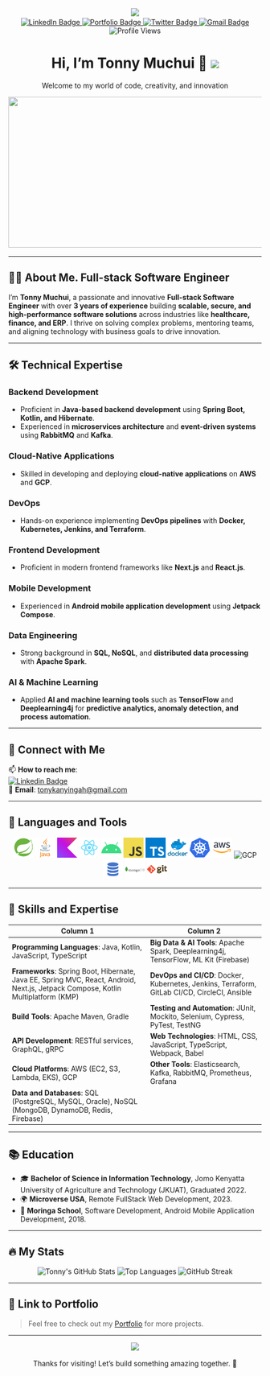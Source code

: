<div align="center">
  <img src="https://media.giphy.com/media/M9gbBd9nbDrOTu1Mqx/giphy.gif" width="100"/>
  <div id="badges">
    <a href="https://www.linkedin.com/in/tonny-muchui-murungi-9b549a174/" target="_blank">
      <img src="https://img.shields.io/badge/LinkedIn-0077B5?style=for-the-badge&logo=linkedin&logoColor=white" alt="LinkedIn Badge"/>
    </a>
    <a href="https://tonnymuchui.github.io/Portfolio/" target="_blank">
      <img src="https://img.shields.io/badge/Portfolio-4285F4?style=for-the-badge&logo=google-chrome&logoColor=white" alt="Portfolio Badge"/>
    </a>
    <a href="https://twitter.com/Tonnymuchui6" target="_blank">
      <img src="https://img.shields.io/badge/Twitter-1DA1F2?style=for-the-badge&logo=twitter&logoColor=white" alt="Twitter Badge"/>
    </a>
    <a href="mailto:tonykanyingah@gmail.com" target="_blank">
      <img src="https://img.shields.io/badge/Gmail-D14836?style=for-the-badge&logo=gmail&logoColor=white" alt="Gmail Badge"/>
    </a>
  </div>
  <img src="https://komarev.com/ghpvc/?username=tonnymuchui&style=flat-square&color=blue" alt="Profile Views"/>
  <h1>
    Hi, I’m Tonny Muchui 👋
    <img src="https://media.giphy.com/media/hvRJCLFzcasrR4ia7z/giphy.gif" width="30px"/>
  </h1>
  <p>Welcome to my world of code, creativity, and innovation</p>
</div>

<div align="center">
  <img src="https://media.giphy.com/media/dWesBcTLavkZuG35MI/giphy.gif" width="600" height="300"/>
</div>

---

## 👨‍💻 **About Me.** Full-stack Software Engineer

I’m **Tonny Muchui**, a passionate and innovative **Full-stack Software Engineer** with over **3 years of experience** building **scalable, secure, and high-performance software solutions** across industries like **healthcare, finance, and ERP**. I thrive on solving complex problems, mentoring teams, and aligning technology with business goals to drive innovation.  

---

## 🛠️ **Technical Expertise**

### **Backend Development**  
- Proficient in **Java-based backend development** using **Spring Boot, Kotlin, and Hibernate**.  
- Experienced in **microservices architecture** and **event-driven systems** using **RabbitMQ** and **Kafka**.  

### **Cloud-Native Applications**  
- Skilled in developing and deploying **cloud-native applications** on **AWS** and **GCP**.  

### **DevOps**  
- Hands-on experience implementing **DevOps pipelines** with **Docker, Kubernetes, Jenkins, and Terraform**.  

### **Frontend Development**  
- Proficient in modern frontend frameworks like **Next.js** and **React.js**.  

### **Mobile Development**  
- Experienced in **Android mobile application development** using **Jetpack Compose**.  

### **Data Engineering**  
- Strong background in **SQL, NoSQL**, and **distributed data processing** with **Apache Spark**.  

### **AI & Machine Learning**  
- Applied **AI and machine learning tools** such as **TensorFlow** and **Deeplearning4j** for **predictive analytics, anomaly detection, and process automation**.  

---

## 🔗 **Connect with Me**

📫 **How to reach me**:  
[![Linkedin Badge](https://img.shields.io/badge/-Tonny%20Muchui-blue?style=flat&logo=Linkedin&logoColor=white)](https://www.linkedin.com/in/tonny-muchui-murungi-9b549a174/)  
📧 **Email**: [tonykanyingah@gmail.com](mailto:tonykanyingah@gmail.com)  

---

## 🔧 **Languages and Tools**

<div align="center">
  <img height="40" src="https://raw.githubusercontent.com/github/explore/80688e429a7d4ef2fca1e82350fe8e3517d3494d/topics/spring-boot/spring-boot.png" alt="Spring Boot">
  <img height="40" src="https://raw.githubusercontent.com/github/explore/80688e429a7d4ef2fca1e82350fe8e3517d3494d/topics/java/java.png" alt="Java">
  <img height="40" src="https://raw.githubusercontent.com/github/explore/80688e429a7d4ef2fca1e82350fe8e3517d3494d/topics/kotlin/kotlin.png" alt="Kotlin">
  <img height="40" src="https://raw.githubusercontent.com/github/explore/80688e429a7d4ef2fca1e82350fe8e3517d3494d/topics/react/react.png" alt="React">
  <img height="40" src="https://raw.githubusercontent.com/github/explore/80688e429a7d4ef2fca1e82350fe8e3517d3494d/topics/android/android.png" alt="Android">
  <img height="40" src="https://raw.githubusercontent.com/github/explore/80688e429a7d4ef2fca1e82350fe8e3517d3494d/topics/javascript/javascript.png" alt="JavaScript">
  <img height="40" src="https://raw.githubusercontent.com/github/explore/80688e429a7d4ef2fca1e82350fe8e3517d3494d/topics/typescript/typescript.png" alt="TypeScript">
  <img height="40" src="https://raw.githubusercontent.com/github/explore/80688e429a7d4ef2fca1e82350fe8e3517d3494d/topics/docker/docker.png" alt="Docker">
  <img height="40" src="https://raw.githubusercontent.com/github/explore/80688e429a7d4ef2fca1e82350fe8e3517d3494d/topics/kubernetes/kubernetes.png" alt="Kubernetes">
  <img height="40" src="https://raw.githubusercontent.com/github/explore/80688e429a7d4ef2fca1e82350fe8e3517d3494d/topics/aws/aws.png" alt="AWS">
  <img height="40" src="https://raw.githubusercontent.com/github/explore/80688e429a7d4ef2fca1e82350fe8e3517d3494d/topics/gcp/gcp.png" alt="GCP">
  <img height="40" src="https://raw.githubusercontent.com/github/explore/80688e429a7d4ef2fca1e82350fe8e3517d3494d/topics/sql/sql.png" alt="SQL">
  <img height="40" src="https://raw.githubusercontent.com/github/explore/80688e429a7d4ef2fca1e82350fe8e3517d3494d/topics/mongodb/mongodb.png" alt="MongoDB">
  <img height="40" src="https://raw.githubusercontent.com/github/explore/80688e429a7d4ef2fca1e82350fe8e3517d3494d/topics/git/git.png" alt="Git">
</div>

---

## 🚀 **Skills and Expertise**

| **Column 1**                                                                 | **Column 2**                                                                 |
|-------------------------------------------------------------------------------|-------------------------------------------------------------------------------|
| **Programming Languages**: Java, Kotlin, JavaScript, TypeScript              | **Big Data & AI Tools**: Apache Spark, Deeplearning4j, TensorFlow, ML Kit (Firebase) |
| **Frameworks**: Spring Boot, Hibernate, Java EE, Spring MVC, React, Android, Next.js, Jetpack Compose, Kotlin Multiplatform (KMP) | **DevOps and CI/CD**: Docker, Kubernetes, Jenkins, Terraform, GitLab CI/CD, CircleCI, Ansible |
| **Build Tools**: Apache Maven, Gradle                                         | **Testing and Automation**: JUnit, Mockito, Selenium, Cypress, PyTest, TestNG  |
| **API Development**: RESTful services, GraphQL, gRPC                          | **Web Technologies**: HTML, CSS, JavaScript, TypeScript, Webpack, Babel       |
| **Cloud Platforms**: AWS (EC2, S3, Lambda, EKS), GCP                         | **Other Tools**: Elasticsearch, Kafka, RabbitMQ, Prometheus, Grafana          |
| **Data and Databases**: SQL (PostgreSQL, MySQL, Oracle), NoSQL (MongoDB, DynamoDB, Redis, Firebase) |  |

---

## 📚 **Education**

- 🎓 **Bachelor of Science in Information Technology**, Jomo Kenyatta University of Agriculture and Technology (JKUAT), Graduated 2022.  
- 🌍 **Microverse USA**, Remote FullStack Web Development, 2023.  
- 📱 **Moringa School**, Software Development, Android Mobile Application Development, 2018.  

---

## 🔥 **My Stats**

<div align="center">
  <img src="https://github-readme-stats.vercel.app/api?username=tonnymuchui&theme=dark&show_icons=true" alt="Tonny's GitHub Stats">
  <img src="https://github-readme-stats.vercel.app/api/top-langs/?username=tonnymuchui&theme=dark&layout=compact" alt="Top Languages">
  <img src="https://github-readme-streak-stats.herokuapp.com/?user=tonnymuchui&theme=dark" alt="GitHub Streak">
</div>

---

## 🔗 **Link to Portfolio**

> Feel free to check out my [Portfolio](https://tonnymuchui.github.io/Portfolio/) for more projects.  

---

<div align="center">
  <img src="https://media.giphy.com/media/3oKIPnAiaMCws8nOsE/giphy.gif" width="200"/>
  <p>Thanks for visiting! Let’s build something amazing together. 🚀</p>
</div>
